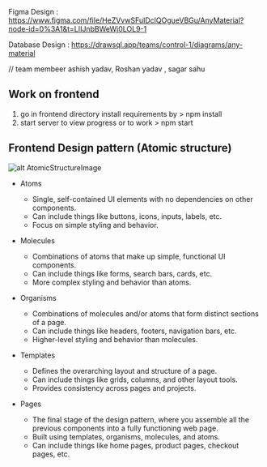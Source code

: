 Figma Design : https://www.figma.com/file/HeZVvwSFuIDclQOgueVBGu/AnyMaterial?node-id=0%3A1&t=LIIJnbBWeWj0LOL9-1

Database Design : https://drawsql.app/teams/control-1/diagrams/any-material

// team membeer ashish yadav, Roshan yadav , sagar sahu

## Work on frontend

1. go in frontend directory install requirements by > npm install
2. start server to view progress or to work > npm start


## Frontend Design pattern (Atomic structure)

![alt AtomicStructureImage](https://miro.medium.com/v2/resize:fit:720/format:webp/1*PcQ-m317YX6ct9ccBi6H1Q.png)

- Atoms
  - Single, self-contained UI elements with no dependencies on other components.
  - Can include things like buttons, icons, inputs, labels, etc.
  - Focus on simple styling and behavior.


- Molecules
  - Combinations of atoms that make up simple, functional UI components.
  - Can include things like forms, search bars, cards, etc.
  - More complex styling and behavior than atoms.


- Organisms
  - Combinations of molecules and/or atoms that form distinct sections of a page.
  - Can include things like headers, footers, navigation bars, etc.
  - Higher-level styling and behavior than molecules.


- Templates
  - Defines the overarching layout and structure of a page.
  - Can include things like grids, columns, and other layout tools.
  - Provides consistency across pages and projects.


- Pages
  - The final stage of the design pattern, where you assemble all the previous components into a fully functioning web page.
  - Built using templates, organisms, molecules, and atoms.
  - Can include things like home pages, product pages, checkout pages, etc.
